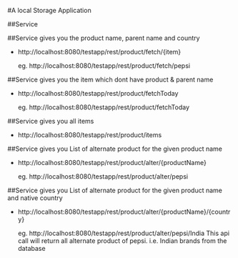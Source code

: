 #A local Storage Application

##Service

##Service gives you the product name, parent name and country
 * http://localhost:8080/testapp/rest/product/fetch/{item}
 	
 	eg. http://localhost:8080/testapp/rest/product/fetch/pepsi		
 		
##Service gives you the item which dont have product & parent name 		
 * http://localhost:8080/testapp/rest/product/fetchToday	
 
 	eg. http://localhost:8080/testapp/rest/product/fetchToday
 	
##Service gives you all items 		
 * http://localhost:8080/testapp/rest/product/items
 
 
##Service gives you List of alternate product for the given product name  		
 * http://localhost:8080/testapp/rest/product/alter/{productName}	
 
 	eg. http://localhost:8080/testapp/rest/product/alter/pepsi	

##Service gives you List of alternate product for the given product name and native country 		
 * http://localhost:8080/testapp/rest/product/alter/{productName}/{country}	
 
 	eg. http://localhost:8080/testapp/rest/product/alter/pepsi/India
 	This api call will return all alternate product of pepsi. i.e. Indian brands from the database	